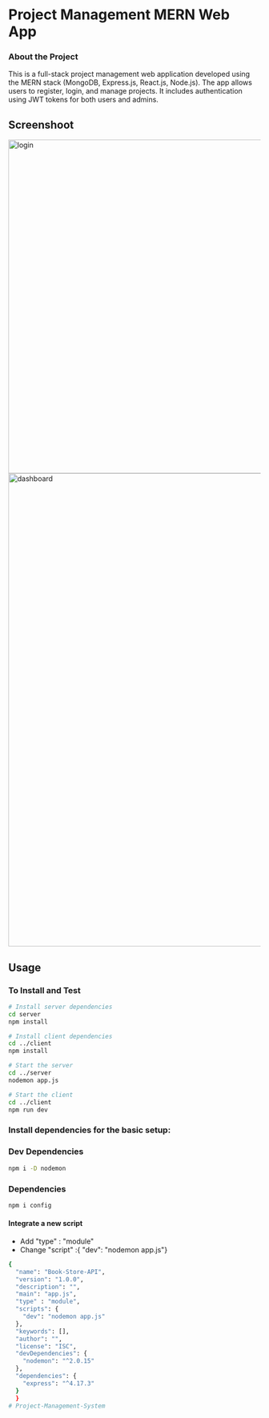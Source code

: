 # Project Management MERN Web App

### About the Project

This is a full-stack project management web application developed using the MERN stack (MongoDB, Express.js, React.js, Node.js). The app allows users to register, login, and manage projects. It includes authentication using JWT tokens for both users and admins.


## Screenshoot


<img width="667" alt="login " src="https://github.com/Saransh1607/Project-Management-System/assets/111859817/bbda4f54-d785-40fb-b783-d3b938602a0c">



<img width="946" alt="dashboard" src="https://github.com/Saransh1607/Project-Management-System/assets/111859817/3e614d96-5eab-4759-b70f-a4ef3234ed8f">

## Usage

### To Install and Test



```bash
# Install server dependencies
cd server
npm install

# Install client dependencies
cd ../client
npm install

```

```bash
# Start the server
cd ../server
nodemon app.js

# Start the client
cd ../client
npm run dev

```

### Install dependencies for the basic setup: </h4>

### Dev Dependencies

```bash
npm i -D nodemon
```

### Dependencies

```bash
npm i config
```

<h4> Integrate a new script </h4>

- Add "type" : "module"
- Change "script" :{ "dev": "nodemon app.js"}

```bash
{
  "name": "Book-Store-API",
  "version": "1.0.0",
  "description": "",
  "main": "app.js",
  "type" : "module",
  "scripts": {
    "dev": "nodemon app.js"
  },
  "keywords": [],
  "author": "",
  "license": "ISC",
  "devDependencies": {
    "nodemon": "^2.0.15"
  },
  "dependencies": {
    "express": "^4.17.3"
  }
  }
#   P r o j e c t - M a n a g e m e n t - S y s t e m 
 
 
